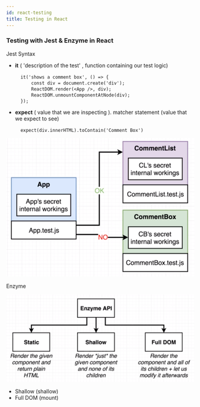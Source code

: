 ```yaml
---
id: react-testing
title: Testing in React
---
```


### Testing with Jest & Enzyme in React

Jest Syntax

- **it** ( 'description of the test' , function  containing our test logic)

        it('shows a comment box', () => {
        	const div = document.create('div');
        	ReactDOM.render(<App />, div);
        	ReactDOM.unmountComponentAtNode(div);
        });

- **expect** ( value that we are inspecting ). matcher statement (value that we expect to see)

        expect(div.innerHTML).toContain('Comment Box')

![Testing](assets/react-testing.png)

Enzyme

![Testing 1](assets/react-testing-1.png)

- Shallow (shallow)
- Full DOM (mount)